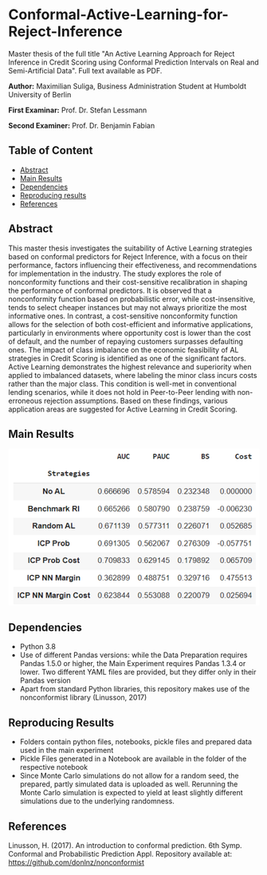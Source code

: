# Conformal-Active-Learning-for-Reject-Inference
Master thesis of the full title "An Active Learning Approach for Reject Inference in Credit Scoring using Conformal Prediction Intervals on Real and Semi-Artificial Data".
Full text available as PDF.

**Author:** Maximilian Suliga, Business Administration Student at Humboldt University of Berlin

**First Examinar:** Prof. Dr. Stefan Lessmann

**Second Examiner:** Prof. Dr. Benjamin Fabian

## Table of Content

- [Abstract](#Abstract)
- [Main Results](#Main-Results)
- [Dependencies](#Dependencies)
- [Reproducing results](#Reproducing-Results)
- [References](#References)


## Abstract
This master thesis investigates the suitability of Active Learning strategies based on conformal predictors for Reject Inference, with a focus on their performance, factors influencing their effectiveness, and recommendations for implementation in the industry. The study explores the role of nonconformity functions and their cost-sensitive recalibration in shaping the performance of conformal predictors. It is observed that a nonconformity function based on probabilistic error, while cost-insensitive, tends to select cheaper instances but may not always prioritize the most informative ones. In contrast, a cost-sensitive nonconformity function allows for the selection of both cost-efficient and informative applications, particularly in environments where opportunity cost is lower than the cost of default, and the number of repaying customers surpasses defaulting ones. The impact of class imbalance on the economic feasibility of AL strategies in Credit Scoring is identified as one of the significant factors. Active Learning demonstrates the highest relevance and superiority when applied to imbalanced datasets, where labeling the minor class incurs costs rather than the major class. This condition is well-met in conventional lending scenarios, while it does not hold in Peer-to-Peer lending with non-erroneous rejection assumptions. Based on these findings, various application areas are suggested for Active Learning in Credit Scoring.

## Main Results

![results](/result.png)

## Dependencies
* Python 3.8
*  Use of different Pandas versions: while the Data Preparation requires Pandas 1.5.0 or higher, the Main Experiment requires Pandas 1.3.4 or lower. Two different YAML files are provided, but they differ only in their Pandas version
*  Apart from standard Python libraries, this repository makes use of the nonconformist library (Linusson, 2017)

## Reproducing Results
* Folders contain python files, notebooks, pickle files and prepared data used in the main experiment
* Pickle Files generated in a Notebook are available in the folder of the respective notebook
* Since Monte Carlo simulations do not allow for a random seed, the prepared, partly simulated data is uploaded as well. Rerunning the Monte Carlo simulation is expected to yield at least slightly different simulations due to the underlying randomness.

## References
Linusson, H. (2017). An introduction to conformal prediction. 6th Symp. Conformal and Probabilistic Prediction Appl. Repository available at: https://github.com/donlnz/nonconformist
